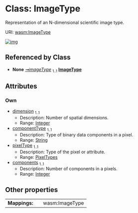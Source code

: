 
# Class: ImageType

Representation of an N-dimensional scientific image type.

URI: [wasm:ImageType](https://w3id.org/itk/wasmImageType)


[![img](https://yuml.me/diagram/nofunky;dir:TB/class/[Image]++-%20imageType%201..1>[ImageType&#124;dimension:integer;componentType:string;pixelType:PixelTypes;components:integer],[Image])](https://yuml.me/diagram/nofunky;dir:TB/class/[Image]++-%20imageType%201..1>[ImageType&#124;dimension:integer;componentType:string;pixelType:PixelTypes;components:integer],[Image])

## Referenced by Class

 *  **None** *[➞imageType](image__imageType.md)*  <sub>1..1</sub>  **[ImageType](ImageType.md)**

## Attributes


### Own

 * [dimension](dimension.md)  <sub>1..1</sub>
     * Description: Number of spatial dimensions.
     * Range: [Integer](types/Integer.md)
 * [componentType](componentType.md)  <sub>1..1</sub>
     * Description: Type of binary data components in a pixel.
     * Range: [String](types/String.md)
 * [pixelType](pixelType.md)  <sub>1..1</sub>
     * Description: Type of the pixel or attribute.
     * Range: [PixelTypes](PixelTypes.md)
 * [components](components.md)  <sub>1..1</sub>
     * Description: Number of components in a pixels.
     * Range: [Integer](types/Integer.md)

## Other properties

|  |  |  |
| --- | --- | --- |
| **Mappings:** | | wasm:ImageType |
